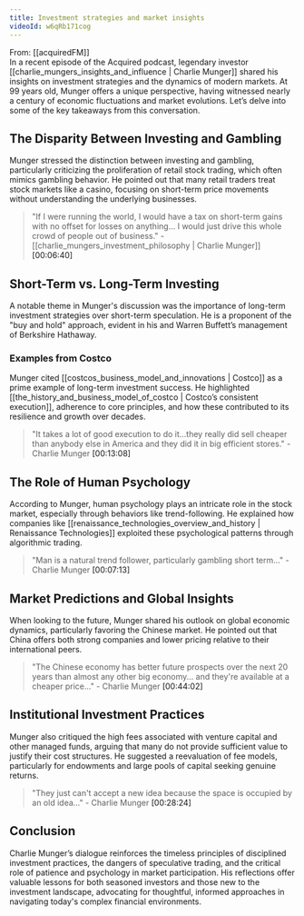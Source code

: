 ```yaml
---
title: Investment strategies and market insights
videoId: w6qRb171cog
---
```


From: [[acquiredFM]] <br/> 
In a recent episode of the Acquired podcast, legendary investor [[charlie_mungers_insights_and_influence | Charlie Munger]] shared his insights on investment strategies and the dynamics of modern markets. At 99 years old, Munger offers a unique perspective, having witnessed nearly a century of economic fluctuations and market evolutions. Let’s delve into some of the key takeaways from this conversation.

## The Disparity Between Investing and Gambling

Munger stressed the distinction between investing and gambling, particularly criticizing the proliferation of retail stock trading, which often mimics gambling behavior. He pointed out that many retail traders treat stock markets like a casino, focusing on short-term price movements without understanding the underlying businesses.

> "If I were running the world, I would have a tax on short-term gains with no offset for losses on anything... I would just drive this whole crowd of people out of business." - [[charlie_mungers_investment_philosophy | Charlie Munger]] <a class="yt-timestamp" data-t="00:06:40">[00:06:40]</a>

## Short-Term vs. Long-Term Investing

A notable theme in Munger's discussion was the importance of long-term investment strategies over short-term speculation. He is a proponent of the "buy and hold" approach, evident in his and Warren Buffett’s management of Berkshire Hathaway.

### Examples from Costco

Munger cited [[costcos_business_model_and_innovations | Costco]] as a prime example of long-term investment success. He highlighted [[the_history_and_business_model_of_costco | Costco’s consistent execution]], adherence to core principles, and how these contributed to its resilience and growth over decades.

> "It takes a lot of good execution to do it...they really did sell cheaper than anybody else in America and they did it in big efficient stores." - Charlie Munger <a class="yt-timestamp" data-t="00:13:08">[00:13:08]</a>

## The Role of Human Psychology

According to Munger, human psychology plays an intricate role in the stock market, especially through behaviors like trend-following. He explained how companies like [[renaissance_technologies_overview_and_history | Renaissance Technologies]] exploited these psychological patterns through algorithmic trading.

> "Man is a natural trend follower, particularly gambling short term..." - Charlie Munger <a class="yt-timestamp" data-t="00:07:13">[00:07:13]</a>

## Market Predictions and Global Insights

When looking to the future, Munger shared his outlook on global economic dynamics, particularly favoring the Chinese market. He pointed out that China offers both strong companies and lower pricing relative to their international peers.

> "The Chinese economy has better future prospects over the next 20 years than almost any other big economy... and they're available at a cheaper price..." - Charlie Munger <a class="yt-timestamp" data-t="00:44:02">[00:44:02]</a>

## Institutional Investment Practices

Munger also critiqued the high fees associated with venture capital and other managed funds, arguing that many do not provide sufficient value to justify their cost structures. He suggested a reevaluation of fee models, particularly for endowments and large pools of capital seeking genuine returns.

> "They just can't accept a new idea because the space is occupied by an old idea..." - Charlie Munger <a class="yt-timestamp" data-t="00:28:24">[00:28:24]</a>

## Conclusion

Charlie Munger’s dialogue reinforces the timeless principles of disciplined investment practices, the dangers of speculative trading, and the critical role of patience and psychology in market participation. His reflections offer valuable lessons for both seasoned investors and those new to the investment landscape, advocating for thoughtful, informed approaches in navigating today's complex financial environments.